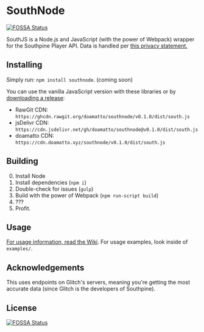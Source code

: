 # SouthNode
[![FOSSA Status](https://app.fossa.com/api/projects/git%2Bgithub.com%2Fdoamatto%2Fsouthnode.svg?type=shield)](https://app.fossa.com/projects/git%2Bgithub.com%2Fdoamatto%2Fsouthnode?ref=badge_shield)


SouthJS is a Node.js and JavaScript (with the power of Webpack) wrapper for the Southpine Player API. Data is handled per [this privacy statement.](https://doamatto.xyz/privacy/southpine-wrappers/)

## Installing
Simply run: `npm install southnode`. (coming soon)

You can use the vanilla JavaScript version with these libraries or by [downloading a release](https://github.com/doamatto/southnode/releases/latest):
- RawGit CDN: `https://ghcdn.rawgit.org/doamatto/southnode/v0.1.0/dist/south.js`
- jsDelivr CDN: `https://cdn.jsdelivr.net/gh/doamatto/southnode@v0.1.0/dist/south.js`
- doamatto CDN: `https://cdn.doamatto.xyz/southnode/v0.1.0/dist/south.js`

## Building
0. Install Node
1. Install dependencies (`npm i`)
2. Double-check for issues (`gulp`)
3. Build with the power of Webpack (`npm run-script build`)
4. ???
5. Profit.

## Usage
[For usage information, read the Wiki](https://github.com/doamatto/southnode/wiki/Usage). For usage examples, look inside of `examples/`.

## Acknowledgements

This uses endpoints on Glitch's servers, meaning you're getting the most accurate data (since Glitch is the developers of Southpine).


## License
[![FOSSA Status](https://app.fossa.com/api/projects/git%2Bgithub.com%2Fdoamatto%2Fsouthnode.svg?type=large)](https://app.fossa.com/projects/git%2Bgithub.com%2Fdoamatto%2Fsouthnode?ref=badge_large)